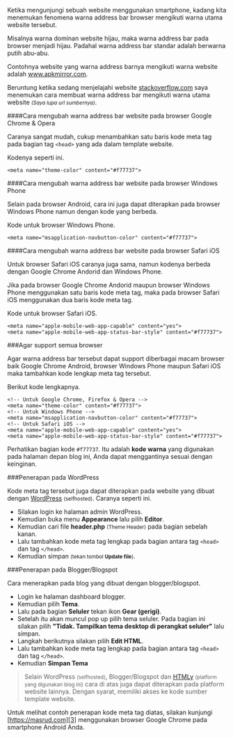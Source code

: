 <!--t Mengubah Warna Address Bar Website pada Browser Smartphone t-->
<!--d Cara mengubah warna address bar website pada browser Google Chrome Android, Windows Phone dan Safari iOS. d-->
<!--tag html,css,meta,htmly,wordpress,blogger tag-->
<!--image https://masrud.com/content/images/20170227154744-address bar.jpg image-->

Ketika mengunjungi sebuah website menggunakan smartphone, kadang kita menemukan fenomena warna address bar browser mengikuti warna utama website tersebut.

Misalnya warna dominan website hijau, maka warna address bar pada browser menjadi hijau. Padahal warna address bar standar adalah berwarna putih abu-abu.

Contohnya website yang warna address barnya mengikuti warna website adalah <u>www.apkmirror.com</u>.

Beruntung ketika sedang menjelajahi website <u>stackoverflow.com</u> saya menemukan cara membuat warna address bar mengikuti warna utama website <small><i>(Saya lupa url sumbernya)</small></i>.

####Cara mengubah warna address bar website pada browser Google Chrome & Opera

Caranya sangat mudah, cukup menambahkan satu baris kode meta tag pada bagian tag `<head>` yang ada dalam template website.

Kodenya seperti ini.

```
<meta name="theme-color" content="#f77737">
```

####Cara mengubah warna address bar website pada browser Windows Phone

Selain pada browser Android, cara ini juga dapat diterapkan pada browser Windows Phone namun dengan kode yang berbeda.

Kode untuk browser Windows Phone.

```
<meta name="msapplication-navbutton-color" content="#f77737">
```

####Cara mengubah warna address bar website pada browser Safari iOS

Untuk browser Safari iOS caranya juga sama, namun kodenya berbeda dengan Google Chrome Andorid dan Windows Phone.

Jika pada browser Google Chrome Andorid maupun browser Windows Phone menggunakan satu baris kode meta tag, maka pada browser Safari iOS menggunakan dua baris kode meta tag.

Kode untuk browser Safari iOS.

```
<meta name="apple-mobile-web-app-capable" content="yes">
<meta name="apple-mobile-web-app-status-bar-style" content="#f77737">
```

###Agar support semua browser

Agar warna address bar tersebut dapat support diberbagai macam browser baik Google Chrome Android, browser Windows Phone maupun Safari iOS maka tambahkan kode lengkap meta tag tersebut.

Berikut kode lengkapnya.

```
<!-- Untuk Google Chrome, Firefox & Opera -->
<meta name="theme-color" content="#f77737">
<!-- Untuk Windows Phone -->
<meta name="msapplication-navbutton-color" content="#f77737">
<!-- Untuk Safari iOS -->
<meta name="apple-mobile-web-app-capable" content="yes">
<meta name="apple-mobile-web-app-status-bar-style" content="#f77737">
```

Perhatikan bagian kode `#f77737`. Itu adalah **kode warna** yang digunakan pada halaman depan blog ini, Anda dapat menggantinya sesuai dengan keinginan.

###Penerapan pada WordPress

Kode meta tag tersebut juga dapat diterapkan pada website yang dibuat dengan [WordPress][1] <small>(selfhosted)</small>. Caranya seperti ini.

 - Silakan login ke halaman admin WordPress.
 - Kemudian buka menu **Appearance** lalu pilih **Editor**.
 - Kemudian cari file **header.php** <small>(Theme Header)</small> pada bagian sebelah kanan.
 - Lalu tambahkan kode meta tag lengkap pada bagian antara tag `<head>` dan tag `</head>`.
 - Kemudian simpan <small>(tekan tombol **Update file**)</small>.

###Penerapan pada Blogger/Blogspot

Cara menerapkan pada blog yang dibuat dengan blogger/blogspot.

 - Login ke halaman dashboard blogger.
 - Kemudian pilih **Tema**.
 - Lalu pada bagian **Seluler** tekan ikon **Gear (gerigi)**.
 - Setelah itu akan muncul pop up pilih tema seluler. Pada bagian ini silakan pilih **"Tidak. Tampilkan tema desktop di perangkat seluler"** lalu simpan.
 - Langkah berikutnya silakan pilih **Edit HTML**.
 - Lalu tambahkan kode meta tag lengkap pada bagian antara tag `<head>` dan tag `</head>`.
 - Kemudian **Simpan Tema**

> Selain WordPress <small>(selfhosted)</small>, Blogger/Blogspot dan [HTMLy][2] <small> (platform yang digunakan blog ini)</small> cara di atas juga dapat diterapkan pada platform website lainnya. Dengan syarat, memiliki akses ke kode sumber template website.

Untuk melihat contoh penerapan kode meta tag diatas, silakan kunjungi [https://masrud.com][3] menggunakan browser Google Chrome pada smartphone Android Anda.

  [1]: https://masrud.com/tag/wordpress
  [2]: https://masrud.com/category/htmly
  [3]: https://masrud.com
